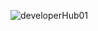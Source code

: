 <p align="left"> <img src="https://komarev.com/ghpvc/?username=developerHub01&label=Profile%20views&color=0e75b6&style=flat" alt="developerHub01" /> </p>